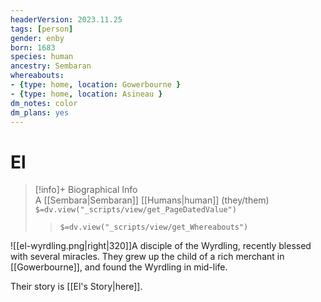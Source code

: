 ```yaml
---
headerVersion: 2023.11.25
tags: [person]
gender: enby
born: 1683
species: human
ancestry: Sembaran
whereabouts: 
- {type: home, location: Gowerbourne }
- {type: home, location: Asineau }
dm_notes: color
dm_plans: yes
---
```

# El
>[!info]+ Biographical Info  
> A [[Sembara|Sembaran]] [[Humans|human]] (they/them)  
> `$=dv.view("_scripts/view/get_PageDatedValue")`  
>> `$=dv.view("_scripts/view/get_Whereabouts")`

![[el-wyrdling.png|right|320]]A disciple of the Wyrdling, recently blessed with several miracles. They grew up the child of a rich merchant in [[Gowerbourne]], and found the Wyrdling in mid-life. 

Their story is [[El's Story|here]].